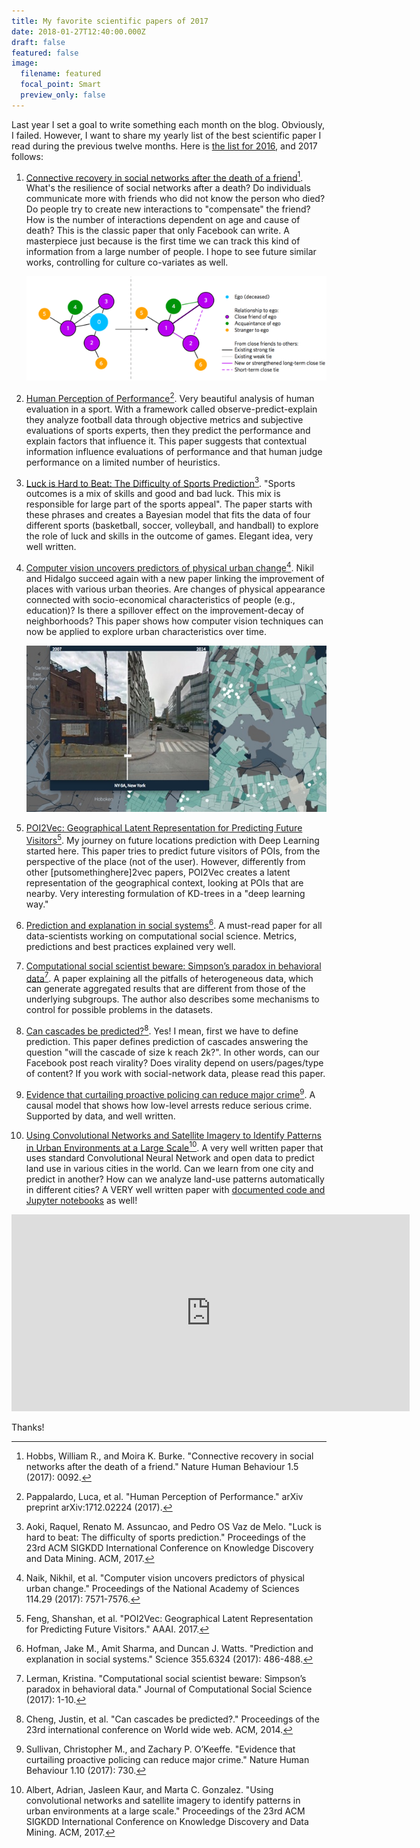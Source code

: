 ```yaml
---
title: My favorite scientific papers of 2017
date: 2018-01-27T12:40:00.000Z
draft: false
featured: false
image:
  filename: featured
  focal_point: Smart
  preview_only: false
---
```

Last year I set a goal to write something each month on the blog. Obviously, I failed. However, I want to share my yearly list of the best scientific paper I read during the previous twelve months. Here is [the list for 2016](http://www.marcodena.it/blog/my-favorite-scientific-papers-of-2016/), and 2017 follows:

1. [Connective recovery in social networks after the death of a friend](https://www.nature.com/articles/s41562-017-0092)[^1]. What's the resilience of social networks after a death? Do individuals communicate more with friends who did not know the person who died? Do people try to create new interactions to "compensate" the friend? How is the number of interactions dependent on age and cause of death? This is the classic paper that only Facebook can write. A masterpiece just because is the first time we can track this kind of information from a large number of people. I hope to see future similar works, controlling for culture co-variates as well. 

   ![](ego-network-death-facebook.png)
2. [Human Perception of Performance](https://arxiv.org/abs/1712.02224)[^2]. Very beautiful analysis of human evaluation in a sport. With a framework called observe-predict-explain they analyze football data through objective metrics and subjective evaluations of sports experts, then they predict the performance and explain factors that influence it. This paper suggests that contextual information influence evaluations of performance and that human judge performance on a limited number of heuristics.
3. [Luck is Hard to Beat: The Difficulty of Sports Prediction](https://dl.acm.org/citation.cfm?id=3098045)[^3]. "Sports outcomes is a mix of skills and good and bad luck. This mix is responsible for large part of the sports appeal". The paper starts with these phrases and creates a Bayesian model that fits the data of four different sports (basketball, soccer, volleyball, and handball) to explore the role of luck and skills in the outcome of games. Elegant idea, very well written. 
4. [Computer vision uncovers predictors of physical urban change](http://www.pnas.org/content/114/29/7571.short)[^4]. Nikil and Hidalgo succeed again with a new paper linking the improvement of places with various urban theories. Are changes of physical appearance connected with socio-economical characteristics of people (e.g., education)? Is there a spillover effect on the improvement-decay of neighborhoods? This paper shows how computer vision techniques can now be applied to explore urban characteristics over time. 

   ![](streetchange.jpg)
5. [POI2Vec: Geographical Latent Representation for Predicting Future Visitors](https://aaai.org/ocs/index.php/AAAI/AAAI17/paper/view/14902)[^5]. My journey on future locations prediction with Deep Learning started here. This paper tries to predict future visitors of POIs, from the perspective of the place (not of the user). However, differently from other \[putsomethinghere]2vec papers, POI2Vec creates a latent representation of the geographical context, looking at POIs that are nearby. Very interesting formulation of KD-trees in a "deep learning way."
6. [Prediction and explanation in social systems](http://science.sciencemag.org/content/355/6324/486)[^6]. A must-read paper for all data-scientists working on computational social science. Metrics, predictions and best practices explained very well.
7. [Computational social scientist beware: Simpson’s paradox in behavioral data](https://link.springer.com/article/10.1007/s42001-017-0007-4)[^7]. A paper explaining all the pitfalls of heterogeneous data, which can generate aggregated results that are different from those of the underlying subgroups. The author also describes some mechanisms to control for possible problems in the datasets.
8. [Can cascades be predicted?](https://dl.acm.org/citation.cfm?id=2567997)[^8]. Yes! I mean, first we have to define prediction. This paper defines prediction of cascades answering the question "will the cascade of size k reach 2k?". In other words, can our Facebook post reach virality? Does virality depend on users/pages/type of content? If you work with social-network data, please read this paper.
9. [Evidence that curtailing proactive policing can reduce major crime](https://www.nature.com/articles/s41562-017-0211-5)[^9]. A causal model that shows how low-level arrests reduce serious crime. Supported by data, and well written.
10. [Using Convolutional Networks and Satellite Imagery to Identify Patterns in Urban Environments at a Large Scale](https://dl.acm.org/citation.cfm?id=3098070)[^10]. A very well written paper that uses standard Convolutional Neural Network and open data to predict land use in various cities in the world. Can we learn from one city and predict in another? How can we analyze land-use patterns automatically in different cities? A VERY well written paper with [documented code and Jupyter notebooks](https://github.com/adrianalbert/urban-environments) as well!

<iframe width="637" height="315" src="https://www.youtube.com/embed/MPttLQVU_wY" frameborder="0" allow="autoplay; encrypted-media" allowfullscreen></iframe>

Thanks!

[^1]: Hobbs, William R., and Moira K. Burke. "Connective recovery in social networks after the death of a friend." Nature Human Behaviour 1.5 (2017): 0092.
[^2]: Pappalardo, Luca, et al. "Human Perception of Performance." arXiv preprint arXiv:1712.02224 (2017).
[^3]: Aoki, Raquel, Renato M. Assuncao, and Pedro OS Vaz de Melo. "Luck is hard to beat: The difficulty of sports prediction." Proceedings of the 23rd ACM SIGKDD International Conference on Knowledge Discovery and Data Mining. ACM, 2017.
[^4]: Naik, Nikhil, et al. "Computer vision uncovers predictors of physical urban change." Proceedings of the National Academy of Sciences 114.29 (2017): 7571-7576.
[^5]: Feng, Shanshan, et al. "POI2Vec: Geographical Latent Representation for Predicting Future Visitors." AAAI. 2017.
[^6]: Hofman, Jake M., Amit Sharma, and Duncan J. Watts. "Prediction and explanation in social systems." Science 355.6324 (2017): 486-488.
[^7]: Lerman, Kristina. "Computational social scientist beware: Simpson’s paradox in behavioral data." Journal of Computational Social Science (2017): 1-10.
[^8]: Cheng, Justin, et al. "Can cascades be predicted?." Proceedings of the 23rd international conference on World wide web. ACM, 2014.
[^9]: Sullivan, Christopher M., and Zachary P. O’Keeffe. "Evidence that curtailing proactive policing can reduce major crime." Nature Human Behaviour 1.10 (2017): 730.
[^10]: Albert, Adrian, Jasleen Kaur, and Marta C. Gonzalez. "Using convolutional networks and satellite imagery to identify patterns in urban environments at a large scale." Proceedings of the 23rd ACM SIGKDD International Conference on Knowledge Discovery and Data Mining. ACM, 2017.